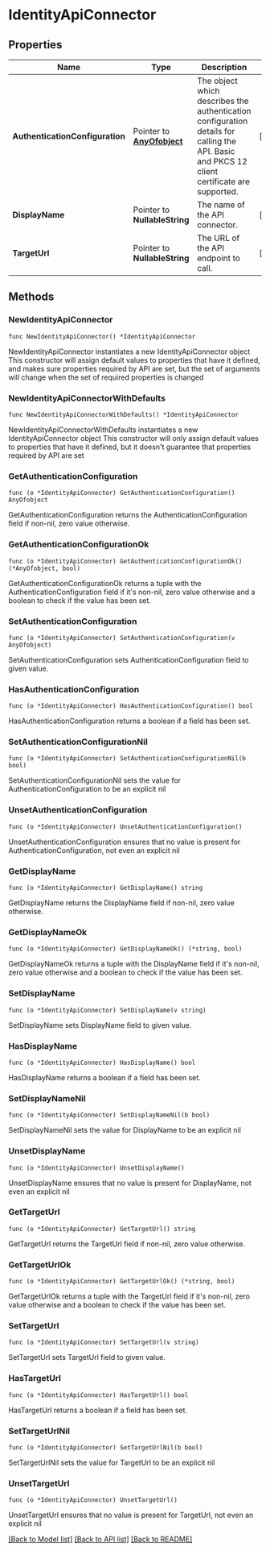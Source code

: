 # IdentityApiConnector

## Properties

Name | Type | Description | Notes
------------ | ------------- | ------------- | -------------
**AuthenticationConfiguration** | Pointer to [**AnyOfobject**](anyOf&lt;object&gt;.md) | The object which describes the authentication configuration details for calling the API. Basic and PKCS 12 client certificate are supported. | [optional] 
**DisplayName** | Pointer to **NullableString** | The name of the API connector. | [optional] 
**TargetUrl** | Pointer to **NullableString** | The URL of the API endpoint to call. | [optional] 

## Methods

### NewIdentityApiConnector

`func NewIdentityApiConnector() *IdentityApiConnector`

NewIdentityApiConnector instantiates a new IdentityApiConnector object
This constructor will assign default values to properties that have it defined,
and makes sure properties required by API are set, but the set of arguments
will change when the set of required properties is changed

### NewIdentityApiConnectorWithDefaults

`func NewIdentityApiConnectorWithDefaults() *IdentityApiConnector`

NewIdentityApiConnectorWithDefaults instantiates a new IdentityApiConnector object
This constructor will only assign default values to properties that have it defined,
but it doesn't guarantee that properties required by API are set

### GetAuthenticationConfiguration

`func (o *IdentityApiConnector) GetAuthenticationConfiguration() AnyOfobject`

GetAuthenticationConfiguration returns the AuthenticationConfiguration field if non-nil, zero value otherwise.

### GetAuthenticationConfigurationOk

`func (o *IdentityApiConnector) GetAuthenticationConfigurationOk() (*AnyOfobject, bool)`

GetAuthenticationConfigurationOk returns a tuple with the AuthenticationConfiguration field if it's non-nil, zero value otherwise
and a boolean to check if the value has been set.

### SetAuthenticationConfiguration

`func (o *IdentityApiConnector) SetAuthenticationConfiguration(v AnyOfobject)`

SetAuthenticationConfiguration sets AuthenticationConfiguration field to given value.

### HasAuthenticationConfiguration

`func (o *IdentityApiConnector) HasAuthenticationConfiguration() bool`

HasAuthenticationConfiguration returns a boolean if a field has been set.

### SetAuthenticationConfigurationNil

`func (o *IdentityApiConnector) SetAuthenticationConfigurationNil(b bool)`

 SetAuthenticationConfigurationNil sets the value for AuthenticationConfiguration to be an explicit nil

### UnsetAuthenticationConfiguration
`func (o *IdentityApiConnector) UnsetAuthenticationConfiguration()`

UnsetAuthenticationConfiguration ensures that no value is present for AuthenticationConfiguration, not even an explicit nil
### GetDisplayName

`func (o *IdentityApiConnector) GetDisplayName() string`

GetDisplayName returns the DisplayName field if non-nil, zero value otherwise.

### GetDisplayNameOk

`func (o *IdentityApiConnector) GetDisplayNameOk() (*string, bool)`

GetDisplayNameOk returns a tuple with the DisplayName field if it's non-nil, zero value otherwise
and a boolean to check if the value has been set.

### SetDisplayName

`func (o *IdentityApiConnector) SetDisplayName(v string)`

SetDisplayName sets DisplayName field to given value.

### HasDisplayName

`func (o *IdentityApiConnector) HasDisplayName() bool`

HasDisplayName returns a boolean if a field has been set.

### SetDisplayNameNil

`func (o *IdentityApiConnector) SetDisplayNameNil(b bool)`

 SetDisplayNameNil sets the value for DisplayName to be an explicit nil

### UnsetDisplayName
`func (o *IdentityApiConnector) UnsetDisplayName()`

UnsetDisplayName ensures that no value is present for DisplayName, not even an explicit nil
### GetTargetUrl

`func (o *IdentityApiConnector) GetTargetUrl() string`

GetTargetUrl returns the TargetUrl field if non-nil, zero value otherwise.

### GetTargetUrlOk

`func (o *IdentityApiConnector) GetTargetUrlOk() (*string, bool)`

GetTargetUrlOk returns a tuple with the TargetUrl field if it's non-nil, zero value otherwise
and a boolean to check if the value has been set.

### SetTargetUrl

`func (o *IdentityApiConnector) SetTargetUrl(v string)`

SetTargetUrl sets TargetUrl field to given value.

### HasTargetUrl

`func (o *IdentityApiConnector) HasTargetUrl() bool`

HasTargetUrl returns a boolean if a field has been set.

### SetTargetUrlNil

`func (o *IdentityApiConnector) SetTargetUrlNil(b bool)`

 SetTargetUrlNil sets the value for TargetUrl to be an explicit nil

### UnsetTargetUrl
`func (o *IdentityApiConnector) UnsetTargetUrl()`

UnsetTargetUrl ensures that no value is present for TargetUrl, not even an explicit nil

[[Back to Model list]](../README.md#documentation-for-models) [[Back to API list]](../README.md#documentation-for-api-endpoints) [[Back to README]](../README.md)


